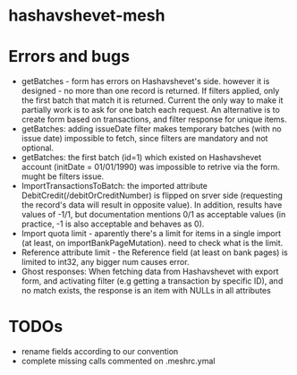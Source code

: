 # hashavshevet-mesh


# Errors and bugs
- getBatches - form has errors on Hashavshevet's side. however it is designed - no more than one record is returned. If filters applied, only the first batch that match it is returned. Current the only way to make it partially work is to ask for one batch each request. An alternative is to create form based on transactions, and filter response for unique items.
- getBatches: adding issueDate filter makes temporary batches (with no issue date) impossible to fetch, since filters are mandatory and not optional.
- getBatches: the first batch (id=1) which existed on Hashavshevet account (initDate = 01/01/1990) was impossible to retrive via the form. mught be filters issue.
- ImportTransactionsToBatch: the imported attribute DebitCredit(/debitOrCreditNumber) is flipped on srver side (requesting the record's data will result in opposite value). In addition, results have values of -1/1, but documentation mentions 0/1 as acceptable values (in practice, -1 is also acceptable and behaves as 0).
- Import quota limit - aparently there's a limit for items in a single import (at least, on importBankPageMutation). need to check what is the limit.
- Reference attribute limit - the Reference field (at least on bank pages) is limited to int32, any bigger num causes error.
- Ghost responses: When fetching data from Hashavshevet with export form, and activating filter (e.g getting a transaction by specific ID), and no match exists, the response is an item with NULLs in all attributes



# TODOs
- rename fields according to our convention
- complete missing calls commented on .meshrc.ymal